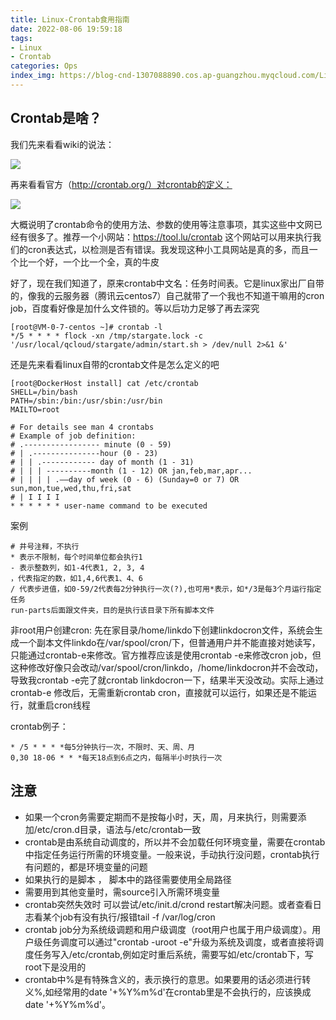```yaml
---
title: Linux-Crontab食用指南
date: 2022-08-06 19:59:18
tags: 
- Linux
- Crontab
categories: Ops
index_img: https://blog-cnd-1307088890.cos.ap-guangzhou.myqcloud.com/Linux.jpg
---
```


<!-- more -->

## Crontab是啥？

我们先来看看wiki的说法：

![](https://blog-cnd-1307088890.cos.ap-guangzhou.myqcloud.com/20220806195943.png)

 

 

 

再来看看官方（http://crontab.org/）对crontab的定义：

![](https://blog-cnd-1307088890.cos.ap-guangzhou.myqcloud.com/20220806195954.png)

 

 

 大概说明了crontab命令的使用方法、参数的使用等注意事项，其实这些中文网已经有很多了。推荐一个小网站：https://tool.lu/crontab 这个网站可以用来执行我们的cron表达式，以检测是否有错误。我发现这种小工具网站是真的多，而且一个比一个好，一个比一个全，真的牛皮

 

好了，现在我们知道了，原来crontab中文名：任务时间表。它是linux家出厂自带的，像我的云服务器（腾讯云centos7）自己就带了一个我也不知道干嘛用的cron job，百度看好像是加什么文件锁的。等以后功力足够了再去深究

```
[root@VM-0-7-centos ~]# crontab -l
*/5 * * * * flock -xn /tmp/stargate.lock -c '/usr/local/qcloud/stargate/admin/start.sh > /dev/null 2>&1 &'
```

 

还是先来看看linux自带的crontab文件是怎么定义的吧

```
[root@DockerHost install] cat /etc/crontab
SHELL=/bin/bash
PATH=/sbin:/bin:/usr/sbin:/usr/bin
MAILTO=root

# For details see man 4 crontabs
# Example of job definition:
# .----------------- minute (0 - 59)
# | .---------------hour (0 - 23)
# | | .------------ day of month (1 - 31)
# | | | ----------month (1 - 12) OR jan,feb,mar,apr...
# | | | | .——day of week (0 - 6) (Sunday=0 or 7) OR sun,mon,tue,wed,thu,fri,sat
# | I I I I
* * * * * * user-name command to be executed
```

案例

```
# 井号注释，不执行
* 表示不限制，每个时间单位都会执行1
- 表示整数列，如1-4代表1, 2, 3, 4
，代表指定的数，如1,4,6代表1、4、6
/ 代表步进值，如0-59/2代表每2分钟执行一次(?),也可用*表示，如*/3是每3个月运行指定任务
run-parts后面跟文件夹，目的是执行该目录下所有脚本文件
```



非root用户创建cron: 先在家目录/home/linkdo下创建linkdocron文件，系统会生成一个副本文件linkdo在/var/spool/cron/下，但普通用户并不能直接对她读写，只能通过crontab-e来修改。官方推荐应该是使用crontab -e来修改cron job，但这种修改好像只会改动/var/spool/cron/linkdo，/home/linkdocron并不会改动，导致我crontab -e完了就crontab linkdocron一下，结果半天没改动。实际上通过crontab-e 修改后，无需重新crontab <user>cron，直接就可以运行，如果还是不能运行，就重启cron线程

crontab例子：

```
* /5 * * * *每5分钟执行一次，不限时、天、周、月
0,30 18-06 * * *每天18点到6点之内，每隔半小时执行一次
```

 

## 注意

- 如果一个cron务需要定期而不是按每小时，天，周，月来执行，则需要添加/etc/cron.d目录，语法与/etc/crontab一致
-  crontab是由系统自动调度的，所以并不会加载任何环境变量，需要在crontab中指定任务运行所需的环境变量。一般来说，手动执行没问题，crontab执行有问题的，都是环境变量的问题
  - 如果执行的是脚本 ， 脚本中的路径需要使用全局路径
  - 需要用到其他变量时，需source引入所需环境变量
- crontab突然失效时 可以尝试/etc/init.d/crond restart解决问题。或者查看日志看某个job有没有执行/报错tail -f /var/log/cron
- crontab job分为系统级调题和用户级调度（root用户也属于用户级调度）。用户级任务调度可以通过"crontab -uroot -e"升级为系统及调度，或者直接将调度任务写入/etc/crontab,例如定时重后系统，需要写如/etc/crontab下，写root下是没用的
- crontab中%是有特殊含义的，表示换行的意思。如果要用的话必须进行转义\%,如经常用的date '+%Y%m%d'在crontab里是不会执行的，应该换成date '+\%Y\%m\%d'。
